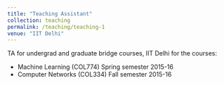 ```yaml
---
title: "Teaching Assistant"
collection: teaching
permalink: /teaching/teaching-1
venue: "IIT Delhi"
---
```

TA for undergrad and graduate bridge courses, IIT Delhi for the courses:
* Machine Learning (COL774) Spring semester 2015-16
* Computer Networks (COL334) Fall semester 2015-16
